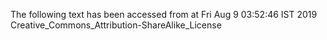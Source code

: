 The following text has been accessed from at Fri Aug 9 03:52:46 IST 2019
Creative_Commons_Attribution-ShareAlike_License
